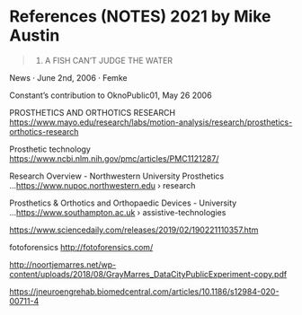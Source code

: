 # References (NOTES) 2021 by Mike Austin



>  1. A FISH CAN’T JUDGE THE WATER

News · June 2nd, 2006 · Femke

Constant’s contribution to OknoPublic01, May 26 2006

PROSTHETICS AND ORTHOTICS RESEARCH
https://www.mayo.edu/research/labs/motion-analysis/research/prosthetics-orthotics-research

Prosthetic technology
https://www.ncbi.nlm.nih.gov/pmc/articles/PMC1121287/

Research Overview - Northwestern University Prosthetics ...https://www.nupoc.northwestern.edu › research

Prosthetics & Orthotics and Orthopaedic Devices - University ...https://www.southampton.ac.uk › assistive-technologies

https://www.sciencedaily.com/releases/2019/02/190221110357.htm

fotoforensics
http://fotoforensics.com/

http://noortjemarres.net/wp-content/uploads/2018/08/GrayMarres_DataCityPublicExperiment-copy.pdf

https://jneuroengrehab.biomedcentral.com/articles/10.1186/s12984-020-00711-4
